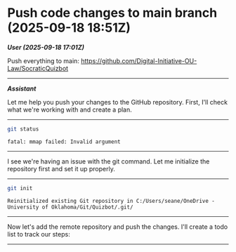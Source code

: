 <!-- Generated by SpecStory -->

# Push code changes to main branch (2025-09-18 18:51Z)

_**User (2025-09-18 17:01Z)**_

Push everything to main:
https://github.com/Digital-Initiative-OU-Law/SocraticQuizbot

---

_**Assistant**_

Let me help you push your changes to the GitHub repository. First, I'll check what we're working with and create a plan.

---

```bash
git status
```

```
fatal: mmap failed: Invalid argument
```

---

I see we're having an issue with the git command. Let me initialize the repository first and set it up properly.

---

```bash
git init
```

```
Reinitialized existing Git repository in C:/Users/seane/OneDrive - University of Oklahoma/Git/Quizbot/.git/                                                     
```

---

Now let's add the remote repository and push the changes. I'll create a todo list to track our steps:

---

